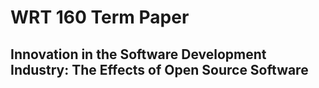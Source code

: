 # WRT 160 Term Paper

## Innovation in the Software Development Industry: The Effects of Open Source Software
